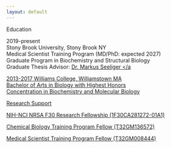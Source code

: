 ```yaml
---
layout: default
---
```


Education

2019-present  
Stony Brook University, Stony Brook NY  
Medical Scientist Training Program (MD/PhD: expected 2027)  
Graduate Program in Biochemistry and Structural Biology  
Graduate Thesis Advisor: <a href = "https://you.stonybrook.edu/mseeligerlab/"> Dr. Markus Seeliger </a

2013-2017
Williams College, Williamstown MA  
Bachelor of Arts in Biology with Highest Honors   
Concentration in Biochemistry and Molecular Biology

Research Support

NIH-NCI NRSA F30 Research Fellowship (1F30CA281272-01A1)

Chemical Biology Training Program Fellow (T32GM136572)

Medical Scientist Training Program Fellow (T32GM008444)





